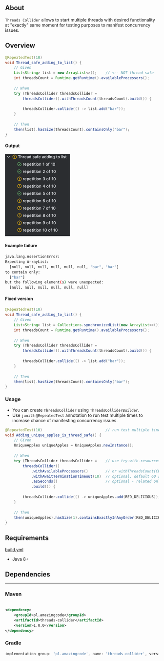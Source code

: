 ## About

`Threads Collider` allows to start multiple threads with desired functionality at "exactly" same moment for testing purposes
to manifest concurrency issues.

## Overview

```java
@RepeatedTest(10)
void Thread_safe_adding_to_list() {
    // Given
    List<String> list = new ArrayList<>();    // <-- NOT thread safe
    int threadsCount = Runtime.getRuntime().availableProcessors();

    // When
    try (ThreadsCollider threadsCollider =
        threadsCollider().withThreadsCount(threadsCount).build()) {
        
        threadsCollider.collide(() -> list.add("bar"));
    }

    // Then
    then(list).hasSize(threadsCount).containsOnly("bar");
}
```

#### Output

![img.png](png/img.png)

#### Example failure

```bash
java.lang.AssertionError: 
Expecting ArrayList:
  [null, null, null, null, null, null, "bar", "bar"]
to contain only:
  ["bar"]
but the following element(s) were unexpected:
  [null, null, null, null, null, null]
```

#### Fixed version

```java
@RepeatedTest(10)
void Thread_safe_adding_to_list() {
    // Given
    List<String> list = Collections.synchronizedList(new ArrayList<>()); // <-- thread safe
    int threadsCount = Runtime.getRuntime().availableProcessors();

    // When
    try (ThreadsCollider threadsCollider = 
        threadsCollider().withThreadsCount(threadsCount).build()) {
        
        threadsCollider.collide(() -> list.add("bar"));
    }

    // Then
    then(list).hasSize(threadsCount).containsOnly("bar");
}
```

### Usage

- You can create `ThreadsCollider` using `ThreadsColliderBuilder`.
- Use `junit5` `@RepeatedTest` annotation to run test multiple times to increase chance of manifesting concurrency issues.

```java
@RepeatedTest(10)                             // run test multiple times to increase chance of manifesting concurrency issues
void Adding_unique_apples_is_thread_safe() {
    // Given
    UniqueApples uniqueApples = UniqueApples.newInstance();

    // When
    try (ThreadsCollider threadsCollider =    // use try-with-resources to automatically shutdown threads collider
        threadsCollider()
            .withAvailableProcessors()        // or withThreadsCount(CUSTOM_THREADS_COUNT)
            .withAwaitTerminationTimeout(10)  // optional, default 60 seconds
            .asSeconds()                      // optional - related only to "withAwaitTerminationTimeout()", default TimeUnit.SECONDS
            .build()) {
        
        threadsCollider.collide(() -> uniqueApples.add(RED_DELICIOUS)); // <-- code to be executed simultaneously at "exactly" same moment
    }

    // Then
    then(uniqueApples).hasSize(1).containsExactlyInAnyOrder(RED_DELICIOUS);
}
```

## Requirements
[build.yml](.github%2Fworkflows%2Fbuild.yml)
- Java 8+

## Dependencies

---

### Maven

```xml 

<dependency>
    <groupId>pl.amazingcode</groupId>
    <artifactId>threads-collider</artifactId>
    <version>1.0.0</version>
</dependency>
```

### Gradle

```groovy
implementation group: 'pl.amazingcode', name: 'threads-collider', version: "1.0.0"
```